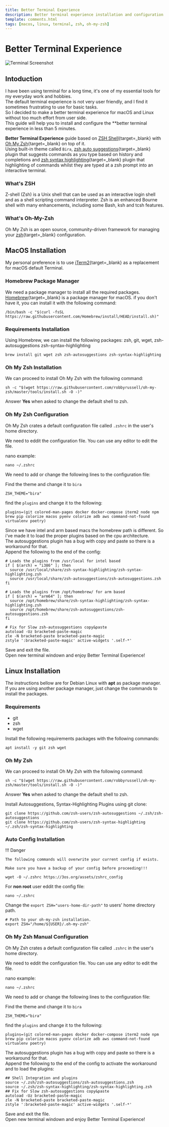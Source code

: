 ```yaml
---
title: Better Terminal Experience
description: Better terminal experience installation and configuration guide, for macOS and Linux. Based on zsh, oh-my-zsh with auto suggestions and syntax highlighting.
template: comments.html
tags: [macos, linux, terminal, zsh, oh-my-zsh]
---
```


# Better Terminal Experience

![Terminal Screenshot][terminal-screenshot-image]

## Intoduction

I have been using terminal for a long time, it's one of my essential tools for my everyday work and hobbies.  
The default terminal experience is not very user friendly, and I find it sometimes frustrating to use for basic tasks.  
So I decided to make a better terminal experience for macOS and Linux without too much effort from user side.  
This guide will help you to install and configure the \*\*better terminal experience in less than 5 minutes.

**Better Terminal Experience** guide based on [ZSH Shell][zsh-url]{target=\_blank} with [Oh My Zsh][ohmyz.sh-url]{target=\_blank} on top of it.  
Using built-in theme called `Bira`, [zsh auto suggestions][zsh-autosuggestions-url]{target=\_blank} plugin that suggests commands as you type based on history and completions and [zsh syntax highlighting][zsh-syntax-highlighting-url]{target=\_blank} plugin that highlighting of commands whilst they are typed at a zsh prompt into an interactive terminal.

### What's ZSH

Z-shell (Zsh) is a Unix shell that can be used as an interactive login shell and as a shell scripting command interpreter. Zsh is an enhanced Bourne shell with many enhancements, including some Bash, ksh and tcsh features.

### What's Oh-My-Zsh

Oh My Zsh is an open source, community-driven framework for managing your [zsh][zsh-url]{target=\_blank} configuration.

## MacOS Installation

My personal preference is to use [iTerm2][iterm2-url]{target=\_blank} as a replacement for macOS default Terminal.

### Homebrew Package Manager

We need a package manager to install all the required packages. [Homebrew](https://brew.sh/){target=\_blank} is a package manager for macOS. if you don't have it, you can install it with the following command:

```shell
/bin/bash -c "$(curl -fsSL https://raw.githubusercontent.com/Homebrew/install/HEAD/install.sh)"
```

### Requirements Installation

Using Homebrew, we can install the following packages: zsh, git, wget, zsh-autosuggestions zsh-syntax-highlighting

```shell
brew install git wget zsh zsh-autosuggestions zsh-syntax-highlighting
```

### Oh My Zsh Installation

We can proceed to install Oh My Zsh with the following command:

```shell
sh -c "$(wget https://raw.githubusercontent.com/robbyrussell/oh-my-zsh/master/tools/install.sh -O -)"
```

Answer **Yes** when asked to change the default shell to zsh.

### Oh My Zsh Configuration

Oh My Zsh crates a default configuration file called `.zshrc` in the user's home directory.

We need to eddit the configuration file. You can use any editor to edit the file.

nano example:

```shell
nano ~/.zshrc
```

We need to add or change the following lines to the configuration file:

Find the theme and change it to `bira`

```shell
ZSH_THEME="bira"
```

find the `plugins` and change it to the following:

```shell
plugins=(git colored-man-pages docker docker-compose iterm2 node npm brew pip colorize macos pyenv colorize adb aws command-not-found virtualenv poetry)
```

Since we have intel and arm based macs the homebrew path is different. So i've made it to load the proper plugins based on the cpu architecture.  
The autosuggestions plugin has a bug with copy and paste so there is a workaround for that.  
Append the following to the end of the config:

```shell
# Loads the plugins from /usr/local for intel based
if [ $(arch) = "i386" ]; then
  source /usr/local/share/zsh-syntax-highlighting/zsh-syntax-highlighting.zsh
  source /usr/local/share/zsh-autosuggestions/zsh-autosuggestions.zsh
fi

# Loads the plugins from /opt/homebrew/ for arm based
if [ $(arch) = "arm64" ]; then
  source /opt/homebrew/share/zsh-syntax-highlighting/zsh-syntax-highlighting.zsh
  source /opt/homebrew/share/zsh-autosuggestions/zsh-autosuggestions.zsh
fi

# Fix for Slow zsh-autosuggestions copy&paste
autoload -Uz bracketed-paste-magic
zle -N bracketed-paste bracketed-paste-magic
zstyle ':bracketed-paste-magic' active-widgets '.self-*'
```

Save and exit the file.  
Open new terminal windown and enjoy Better Terminal Experience!

## Linux Installation

The instructions bellow are for Debian Linux with **apt** as package manager. If you are using another package manager, just change the commands to install the packages.

### Requirements

- git
- zsh
- wget

Install the following requirements packages with the following commands:

```shell
apt install -y git zsh wget
```

### Oh My Zsh

We can proceed to install Oh My Zsh with the following command:

```shell
sh -c "$(wget https://raw.githubusercontent.com/robbyrussell/oh-my-zsh/master/tools/install.sh -O -)"
```

Answer **Yes** when asked to change the default shell to zsh.

Install Autosuggestions, Syntax-Highlighting Plugins using git clone:

```shell
git clone https://github.com/zsh-users/zsh-autosuggestions ~/.zsh/zsh-autosuggestions
git clone https://github.com/zsh-users/zsh-syntax-highlighting ~/.zsh/zsh-syntax-highlighting
```

### Auto Config Installation

!!! Danger

    The following commands will overwrite your current config if exists.

    Make sure you have a backup of your config before proceeding!!!

```shell
wget -O ~/.zshrc https://3os.org/assets/zshrc_config
```

For **non root** user eddit the config file:

```shell
nano ~/.zshrc
```

Change the `export ZSH="users-home-dir-path"` to users' home directory path.

```shell
# Path to your oh-my-zsh installation.
export ZSH="/home/${USER}/.oh-my-zsh"
```

### Oh My Zsh Manual Configuration

Oh My Zsh crates a default configuration file called `.zshrc` in the user's home directory.

We need to eddit the configuration file. You can use any editor to edit the file.

nano example:

```shell
nano ~/.zshrc
```

We need to add or change the following lines to the configuration file:

Find the theme and change it to `bira`

```shell
ZSH_THEME="bira"
```

find the `plugins` and change it to the following:

```shell
plugins=(git colored-man-pages docker docker-compose iterm2 node npm brew pip colorize macos pyenv colorize adb aws command-not-found virtualenv poetry)
```

The autosuggestions plugin has a bug with copy and paste so there is a workaround for that.  
Append the following to the end of the config to activate the workaround and to load the plugins:

```shell
## Shell Integration and plugins
source ~/.zsh/zsh-autosuggestions/zsh-autosuggestions.zsh
source ~/.zsh/zsh-syntax-highlighting/zsh-syntax-highlighting.zsh
## Fix for Slow zsh-autosuggestions copy&paste
autoload -Uz bracketed-paste-magic
zle -N bracketed-paste bracketed-paste-magic
zstyle ':bracketed-paste-magic' active-widgets '.self-*'
```

Save and exit the file.  
Open new terminal windown and enjoy Better Terminal Experience!

<!-- appendices -->

[zsh-url]: https://www.zsh.org/ 'ZSH'
[ohmyz.sh-url]: https://ohmyz.sh/ 'Oh-My-Zsh'
[zsh-autosuggestions-url]: https://github.com/zsh-users/zsh-autosuggestions 'ZSH Autosuggestions github page'
[zsh-syntax-highlighting-url]: https://github.com/zsh-users/zsh-syntax-highlighting 'ZSH Syntax-Highlighting github page'
[iterm2-url]: https://iterm2.com/ 'iTerm2 homepage'
[homebrew-url]: https://brew.sh/ 'Homebrew homepage'
[terminal-screenshot-image]: /assets/images/a0514d0c-abca-11ec-93a6-ffaf1c727a0d.jpg 'Terminal Screenshot'

<!-- end appendices -->
